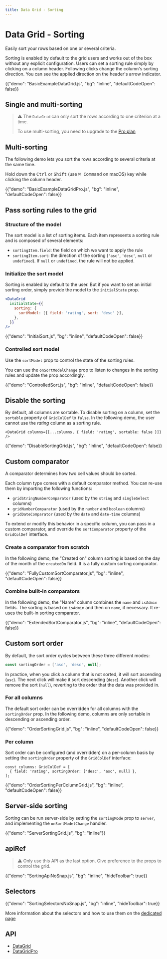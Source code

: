 ```yaml
---
title: Data Grid - Sorting
---
```


# Data Grid - Sorting

<p class="description">Easily sort your rows based on one or several criteria.</p>

Sorting is enabled by default to the grid users and works out of the box without any explicit configuration.
Users can set a sorting rule simply by clicking on a column header.
Following clicks change the column's sorting direction. You can see the applied direction on the header's arrow indicator.

{{"demo": "BasicExampleDataGrid.js", "bg": "inline", "defaultCodeOpen": false}}

## Single and multi-sorting

> ⚠️ The `DataGrid` can only sort the rows according to one criterion at a time.
>
> To use multi-sorting, you need to upgrade to the [Pro plan](https://mui.com/store/items/material-ui-pro/)

## Multi-sorting [<span class="plan-pro"></span>](https://mui.com/store/items/material-ui-pro/)

The following demo lets you sort the rows according to several criteria at the same time.

Hold down the <kbd class="key">Ctrl</kbd> or <kbd class="key">Shift</kbd> (use <kbd class="key">⌘ Command</kbd> on macOS) key while clicking the column header.

{{"demo": "BasicExampleDataGridPro.js", "bg": "inline", "defaultCodeOpen": false}}

## Pass sorting rules to the grid

### Structure of the model

The sort model is a list of sorting items.
Each item represents a sorting rule and is composed of several elements:

- `sortingItem.field`: the field on which we want to apply the rule
- `sortingItem.sort`: the direction of the sorting (`'asc'`, `'desc'`, `null` or `undefined`). If `null` or `undefined`, the rule will not be applied.

### Initialize the sort model

Sorting is enabled by default to the user.
But if you want to set an initial sorting order, simply provide the model to the `initialState` prop.

```jsx
<DataGrid
  initialState={{
    sorting: {
      sortModel: [{ field: 'rating', sort: 'desc' }],
    },
  }}
/>
```

{{"demo": "InitialSort.js", "bg": "inline", "defaultCodeOpen": false}}

### Controlled sort model

Use the `sortModel` prop to control the state of the sorting rules.

You can use the `onSortModelChange` prop to listen to changes in the sorting rules and update the prop accordingly.

{{"demo": "ControlledSort.js", "bg": "inline", "defaultCodeOpen": false}}

## Disable the sorting

By default, all columns are sortable.
To disable sorting on a column, set the `sortable` property of `GridColDef` to `false`.
In the following demo, the user cannot use the _rating_ column as a sorting rule.

```tsx
<DataGrid columns={[...columns, { field: 'rating', sortable: false }]} />
```

{{"demo": "DisableSortingGrid.js", "bg": "inline", "defaultCodeOpen": false}}

## Custom comparator

A comparator determines how two cell values should be sorted.

Each column type comes with a default comparator method.
You can re-use them by importing the following functions:

- `gridStringNumberComparator` (used by the `string` and `singleSelect` columns)
- `gridNumberComparator` (used by the `number` and `boolean` columns)
- `gridDateComparator` (used by the `date` and `date-time` columns)

To extend or modify this behavior in a specific column, you can pass in a custom comparator, and override the `sortComparator` property of the `GridColDef` interface.

### Create a comparator from scratch

In the following demo, the "Created on" column sorting is based on the day of the month of the `createdOn` field.
It is a fully custom sorting comparator.

{{"demo": "FullyCustomSortComparator.js", "bg": "inline", "defaultCodeOpen": false}}

### Combine built-in comparators

In the following demo, the "Name" column combines the `name` and `isAdmin` fields.
The sorting is based on `isAdmin` and then on `name`, if necessary. It re-uses the built-in sorting comparator.

{{"demo": "ExtendedSortComparator.js", "bg": "inline", "defaultCodeOpen": false}}

## Custom sort order

By default, the sort order cycles between these three different modes:

```jsx
const sortingOrder = ['asc', 'desc', null];
```

In practice, when you click a column that is not sorted, it will sort ascending (`asc`).
The next click will make it sort descending (`desc`). Another click will remove the sort (`null`), reverting to the order that the data was provided in.

### For all columns

The default sort order can be overridden for all columns with the `sortingOrder` prop.
In the following demo, columns are only sortable in descending or ascending order.

{{"demo": "OrderSortingGrid.js", "bg": "inline", "defaultCodeOpen": false}}

### Per column

Sort order can be configured (and overridden) on a per-column basis by setting the `sortingOrder` property of the `GridColDef` interface:

```tsx
const columns: GridColDef = [
  { field: 'rating', sortingOrder: ['desc', 'asc', null] },
];
```

{{"demo": "OrderSortingPerColumnGrid.js", "bg": "inline", "defaultCodeOpen": false}}

## Server-side sorting

Sorting can be run server-side by setting the `sortingMode` prop to `server`, and implementing the `onSortModelChange` handler.

{{"demo": "ServerSortingGrid.js", "bg": "inline"}}

## apiRef [<span class="plan-pro"></span>](https://mui.com/store/items/material-ui-pro/)

> ⚠️ Only use this API as the last option. Give preference to the props to control the grid.

{{"demo": "SortingApiNoSnap.js", "bg": "inline", "hideToolbar": true}}

## Selectors [<span class="plan-pro"></span>](https://mui.com/store/items/material-ui-pro/)

{{"demo": "SortingSelectorsNoSnap.js", "bg": "inline", "hideToolbar": true}}

More information about the selectors and how to use them on the [dedicated page](/x/react-data-grid/state/#access-the-state)

## API

- [DataGrid](/x/api/data-grid/data-grid/)
- [DataGridPro](/x/api/data-grid/data-grid-pro/)
